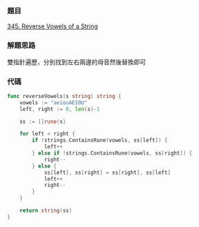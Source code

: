 ### 題目

[345. Reverse Vowels of a String](https://leetcode.com/problems/reverse-vowels-of-a-string/)

### 解題思路

雙指針遍歷，分別找到左右兩邊的母音然後替換即可

### 代碼

```go
func reverseVowels(s string) string {
	vowels := "aeiouAEIOU"
	left, right := 0, len(s)-1

	ss := []rune(s)

	for left < right {
		if !strings.ContainsRune(vowels, ss[left]) {
			left++
		} else if !strings.ContainsRune(vowels, ss[right]) {
			right--
		} else {
			ss[left], ss[right] = ss[right], ss[left]
			left++
			right--
		}
	}

	return string(ss)
}
```
